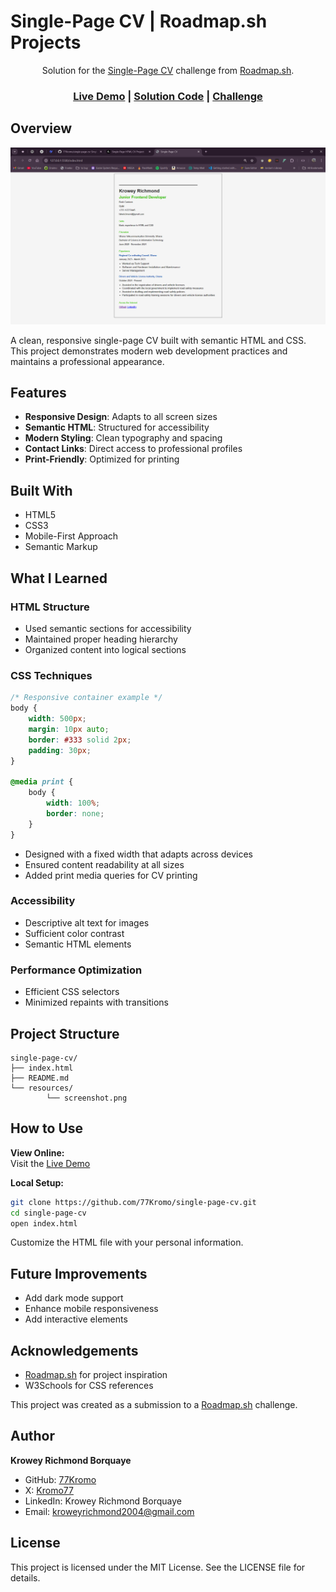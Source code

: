 # Single-Page CV | Roadmap.sh Projects

<div align="center">
    Solution for the <a href="https://roadmap.sh/projects/single-page-cv" target="_blank">Single-Page CV</a> challenge from <a href="https://roadmap.sh/" target="_blank">Roadmap.sh</a>.
</div>

<div align="center">
    <h3>
        <a href="https://77kromo.github.io/single-page-cv/" target="_blank">Live Demo</a>
        <span> | </span>
        <a href="https://github.com/77Kromo/single-page-cv" target="_blank">Solution Code</a>
        <span> | </span>
        <a href="https://devchallenges.io/challenge/minimal-blog-card" target="_blank">Challenge</a>
    </h3>
</div>

## Overview

![Screenshot][def2]

A clean, responsive single-page CV built with semantic HTML and CSS. This project demonstrates modern web development practices and maintains a professional appearance.

## Features

- **Responsive Design**: Adapts to all screen sizes
- **Semantic HTML**: Structured for accessibility
- **Modern Styling**: Clean typography and spacing
- **Contact Links**: Direct access to professional profiles
- **Print-Friendly**: Optimized for printing

## Built With

- HTML5
- CSS3
- Mobile-First Approach
- Semantic Markup

## What I Learned

### HTML Structure

- Used semantic sections for accessibility
- Maintained proper heading hierarchy
- Organized content into logical sections

### CSS Techniques

```css
/* Responsive container example */
body {
    width: 500px;
    margin: 10px auto;
    border: #333 solid 2px;
    padding: 30px;
}

@media print {
    body {
        width: 100%;
        border: none;
    }
}
```

- Designed with a fixed width that adapts across devices
- Ensured content readability at all sizes
- Added print media queries for CV printing

### Accessibility

- Descriptive alt text for images
- Sufficient color contrast
- Semantic HTML elements

### Performance Optimization

- Efficient CSS selectors
- Minimized repaints with transitions

## Project Structure

```
single-page-cv/
├── index.html
├── README.md
└── resources/
        └── screenshot.png
```

## How to Use

**View Online:**  
Visit the [Live Demo](https://77kromo.github.io/single-page-cv/)

**Local Setup:**
```bash
git clone https://github.com/77Kromo/single-page-cv.git
cd single-page-cv
open index.html
```
Customize the HTML file with your personal information.

## Future Improvements

- Add dark mode support
- Enhance mobile responsiveness
- Add interactive elements

## Acknowledgements

- [Roadmap.sh](https://roadmap.sh/frontend/projects) for project inspiration
- W3Schools for CSS references

This project was created as a submission to a [Roadmap.sh][def] challenge.

## Author

**Krowey Richmond Borquaye**

- GitHub: [77Kromo](https://github.com/77Kromo)
- X: [Kromo77](https://x.com/kromo772004)
- LinkedIn: Krowey Richmond Borquaye
- Email: kroweyrichmond2004@gmail.com

## License

This project is licensed under the MIT License. See the LICENSE file for details.

[def]: https://roadmap.sh/frontend/projects  
[def2]: resources/screenshot.png
